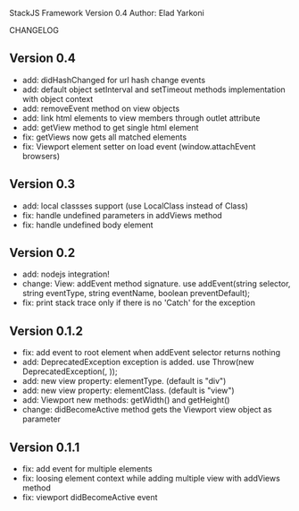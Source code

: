 StackJS Framework Version 0.4
Author: Elad Yarkoni

CHANGELOG

Version 0.4
-------------
   - add: didHashChanged for url hash change events
- add: default object setInterval and setTimeout methods implementation with object context
- add: removeEvent method on view objects
- add: link html elements to view members through outlet attribute
- add: getView method to get single html element
- fix: getViews now gets all matched elements
- fix: Viewport element setter on load event (window.attachEvent browsers)	

Version 0.3
-------------
- add: local classses support (use LocalClass instead of Class)
- fix: handle undefined parameters in addViews method
- fix: handle undefined body element

Version 0.2
-------------
- add: nodejs integration!
- change: View: addEvent method signature. use addEvent(string selector, string eventType, string eventName, boolean preventDefault);
- fix: print stack trace only if there is no 'Catch' for the exception

Version 0.1.2
-------------
- fix: add event to root element when addEvent selector returns nothing
- add: DeprecatedException exception is added. use Throw(new DeprecatedException(<old method>, <new method>));
- add: new view property: elementType. (default is "div")
- add: new view property: elementClass. (default is "view")
- add: Viewport new methods: getWidth() and getHeight()
- change: didBecomeActive method gets the Viewport view object as parameter

Version 0.1.1
-------------
- fix: add event for multiple elements
- fix: loosing element context while adding multiple view with addViews method
- fix: viewport didBecomeActive event